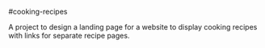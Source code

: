 #cooking-recipes

A project to design a landing page for a website to display cooking recipes with links for separate recipe pages. 
